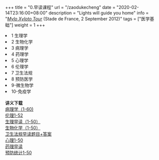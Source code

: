 +++
title = "0.早读课程"
url = "/zaodukecheng"
date = "2020-02-14T23:16:00+08:00"
description = "Lights will guide you home"
info = "[*Mylo Xyloto Tour*](https://timeline.coldplay.com/show/stade-de-france/) (Stade de France, 2 September 2012)"
tags = ["医学基础"]
weight = 1
+++

<li value="1 生理学.mp4" title = "1 生理学.mp4-1">1 生理学</li>
<li value="2 生物化学.mp4" title = "2 生物化学">2 生物化学</li>
<li value="3 病理学.mp4" title = "3 病理学">3 病理学</li>
<li value="4 药理学.mp4" title = "4 药理学">4 药理学</li>
<li value="5 心理学.mp4" title = "5 心理学">5 心理学</li>
<li value="6 伦理学.mp4" title = "6 伦理学">6 伦理学</li>
<li value="7 卫生法规.mp4" title = "7 卫生法规">7 卫生法规</li>
<li value="8 预防医学.mp4" title = "8 预防医学">8 预防医学</li>
<li value="9-微生物学.mp4" title = "9-微生物学">9-微生物学</li>
<li value="10-免疫学.mp4" title = "10-免疫学">10-免疫学</li>
</br>
<b>讲义下载</b></br>
<a href='http://video.cfzhous.com/病理学（1-60）.zip'>病理学（1-60)</a></br>
<a href='http://video.cfzhous.com/伦理1-52.zip'>伦理1-52</a></br>
<a href='http://video.cfzhous.com/生理早读（1-50）.zip'>生理早读（1-50）</a></br>
<a href='http://video.cfzhous.com/生物化学（1-50）.zip'>生物化学（1-50）</a></br>
<a href='http://video.cfzhous.com/卫生法规早读题目+答案.zip'>卫生法规早读题目+答案</a></br>
<a href='http://video.cfzhous.com/心理1-50.zip'>心理1-50</a></br>
<a href='http://video.cfzhous.com/药理早读.zip'>药理早读</a></br>
<a href='http://video.cfzhous.com/预防统计1-50.zip'>预防统计1-50</a></br>
